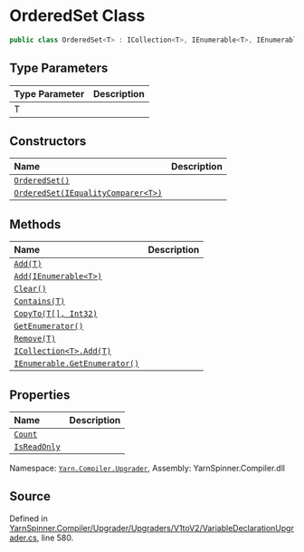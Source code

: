 # OrderedSet<T> Class


```csharp
public class OrderedSet<T> : ICollection<T>, IEnumerable<T>, IEnumerable
```

## Type Parameters
|Type Parameter|Description|
|:---|:---|
|T||


## Constructors
|Name|Description|
|:---|:---|
|[`OrderedSet()`](/api/csharp/yarn.compiler.upgrader/orderedset-1._ctor.md)||
|[`OrderedSet(IEqualityComparer<T>)`](/api/csharp/yarn.compiler.upgrader/orderedset-1._ctor-system.collections.generic.iequalitycomparer--0--.md)||
## Methods
|Name|Description|
|:---|:---|
|[`Add(T)`](/api/csharp/yarn.compiler.upgrader/orderedset-1.add--0-.md)||
|[`Add(IEnumerable<T>)`](/api/csharp/yarn.compiler.upgrader/orderedset-1.add-system.collections.generic.ienumerable--0--.md)||
|[`Clear()`](/api/csharp/yarn.compiler.upgrader/orderedset-1.clear.md)||
|[`Contains(T)`](/api/csharp/yarn.compiler.upgrader/orderedset-1.contains--0-.md)||
|[`CopyTo(T[], Int32)`](/api/csharp/yarn.compiler.upgrader/orderedset-1.copyto--0--,system.int32-.md)||
|[`GetEnumerator()`](/api/csharp/yarn.compiler.upgrader/orderedset-1.getenumerator.md)||
|[`Remove(T)`](/api/csharp/yarn.compiler.upgrader/orderedset-1.remove--0-.md)||
|[`ICollection<T>.Add(T)`](/api/csharp/yarn.compiler.upgrader/orderedset-1.system_collections_generic_icollection-t-_add--0-.md)||
|[`IEnumerable.GetEnumerator()`](/api/csharp/yarn.compiler.upgrader/orderedset-1.system_collections_ienumerable_getenumerator.md)||
## Properties
|Name|Description|
|:---|:---|
|[`Count`](/api/csharp/yarn.compiler.upgrader/orderedset-1.count.md)||
|[`IsReadOnly`](/api/csharp/yarn.compiler.upgrader/orderedset-1.isreadonly.md)||
<div class="class-metadata">

Namespace: [`Yarn.Compiler.Upgrader`](/api/csharp/yarn.compiler.upgrader/README.md), Assembly: YarnSpinner.Compiler.dll
</div>

## Source
Defined in [YarnSpinner.Compiler/Upgrader/Upgraders/V1toV2/VariableDeclarationUpgrader.cs](https://github.com/YarnSpinnerTool/YarnSpinner//blob/develop/YarnSpinner.Compiler/Upgrader/Upgraders/V1toV2/VariableDeclarationUpgrader.cs#L580), line 580.
